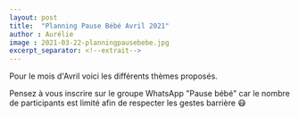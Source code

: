 ```yaml
---
layout: post
title:  "Planning Pause Bébé Avril 2021"
author : Aurélie
image : 2021-03-22-planningpausebebe.jpg
excerpt_separator: <!--extrait-->
---
```


Pour le mois d'Avril voici les différents thèmes proposés.

Pensez à vous inscrire sur le groupe WhatsApp "Pause bébé" car le nombre de participants est limité afin de respecter les gestes barrière 😷
<!--extrait-->

